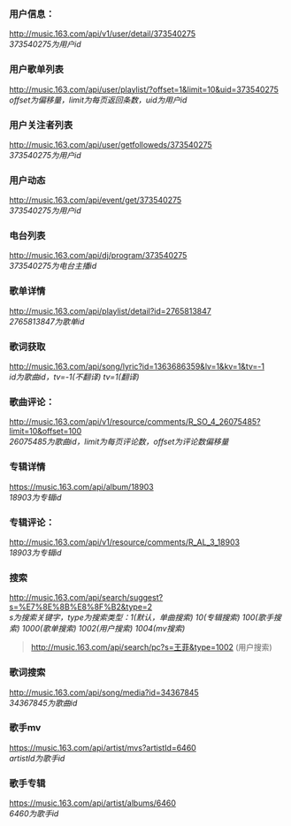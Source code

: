 ### 用户信息：
http://music.163.com/api/v1/user/detail/373540275  
*373540275为用户id*
### 用户歌单列表
http://music.163.com/api/user/playlist/?offset=1&limit=10&uid=373540275  
*offset为偏移量，limit为每页返回条数，uid为用户id*
### 用户关注者列表
http://music.163.com/api/user/getfolloweds/373540275  
*373540275为用户id*
### 用户动态
http://music.163.com/api/event/get/373540275  
*373540275为用户id*


### 电台列表
http://music.163.com/api/dj/program/373540275  
*373540275为电台主播id*
### 歌单详情
http://music.163.com/api/playlist/detail?id=2765813847  
*2765813847为歌单id*
### 歌词获取
http://music.163.com/api/song/lyric?id=1363686359&lv=1&kv=1&tv=-1  
*id为歌曲id，tv=-1(不翻译) tv=1(翻译)*


### 歌曲评论：
http://music.163.com/api/v1/resource/comments/R_SO_4_26075485?limit=10&offset=100  
*26075485为歌曲id，limit为每页评论数，offset为评论数偏移量*
### 专辑详情
https://music.163.com/api/album/18903  
*18903为专辑id*
### 专辑评论：
http://music.163.com/api/v1/resource/comments/R_AL_3_18903  
*18903为专辑id*


### 搜索
http://music.163.com/api/search/suggest?s=%E7%8E%8B%E8%8F%B2&type=2  
*s为搜索关键字，type为搜索类型：1(默认，单曲搜索) 10(专辑搜索) 100(歌手搜索) 1000(歌单搜索) 1002(用户搜索) 1004(mv搜索)*
> http://music.163.com/api/search/pc?s=王菲&type=1002 (用户搜索)
### 歌词搜索
http://music.163.com/api/song/media?id=34367845  
*34367845为歌曲id*


### 歌手mv
https://music.163.com/api/artist/mvs?artistId=6460  
*artistId为歌手id*
### 歌手专辑
https://music.163.com/api/artist/albums/6460  
*6460为歌手id*
